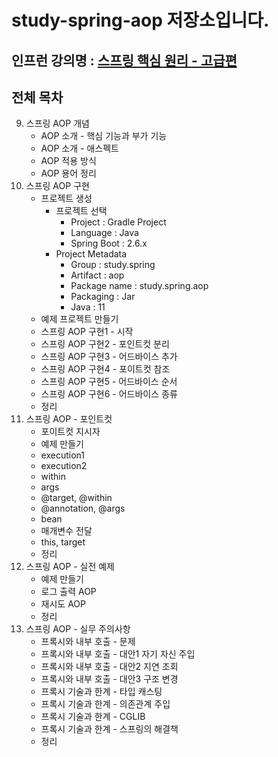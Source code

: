# study-spring-aop 저장소입니다.

## 인프런 강의명 : [스프링 핵심 원리 - 고급편](https://www.inflearn.com/course/%EC%8A%A4%ED%94%84%EB%A7%81-%ED%95%B5%EC%8B%AC-%EC%9B%90%EB%A6%AC-%EA%B3%A0%EA%B8%89%ED%8E%B8)

## 전체 목차
9. 스프링 AOP 개념
    - AOP 소개 - 핵심 기능과 부가 기능
    - AOP 소개 - 애스펙트
    - AOP 적용 방식
    - AOP 용어 정리
10. 스프링 AOP 구현
    - 프로젝트 생성
        - 프로젝트 선택
            - Project : Gradle Project
            - Language : Java
            - Spring Boot : 2.6.x
        - Project Metadata
            - Group : study.spring
            - Artifact : aop
            - Package name : study.spring.aop
            - Packaging : Jar
            - Java : 11
    - 예제 프로젝트 만들기
    - 스프링 AOP 구현1 - 시작
    - 스프링 AOP 구현2 - 포인트컷 분리
    - 스프링 AOP 구현3 - 어드바이스 추가
    - 스프링 AOP 구현4 - 포이트컷 참조
    - 스프링 AOP 구현5 - 어드바이스 순서
    - 스프링 AOP 구현6 - 어드바이스 종류
    - 정리
11. 스프링 AOP - 포인트컷
    - 포이트컷 지시자
    - 예제 만들기
    - execution1
    - execution2
    - within
    - args
    - @target, @within
    - @annotation, @args
    - bean
    - 매개변수 전달
    - this, target
    - 정리
12. 스프링 AOP - 실전 예제
    - 예제 만들기
    - 로그 출력 AOP
    - 재시도 AOP
    - 정리
13. 스프링 AOP - 실무 주의사항
    - 프록시와 내부 호출 - 문제
    - 프록시와 내부 호출 - 대안1 자기 자신 주입
    - 프록시와 내부 호출 - 대안2 지연 조회
    - 프록시와 내부 호출 - 대안3 구조 변경
    - 프록시 기술과 한계 - 타입 캐스팅
    - 프록시 기술과 한계 - 의존관계 주입
    - 프록시 기술과 한계 - CGLIB
    - 프록시 기술과 한계 - 스프링의 해결책
    - 정리